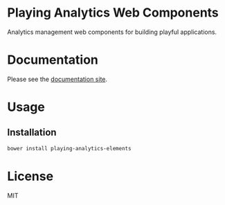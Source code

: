 Playing Analytics Web Components
================================

Analytics management web components for building playful applications.

# Documentation

Please see the [documentation site](https://playingio.github.io).

# Usage

## Installation

```bash
bower install playing-analytics-elements
```

# License

MIT